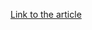 [Link to the article](https://www.bleepingcomputer.com/news/security/european-space-agencys-official-store-hacked-to-steal-payment-cards/)
